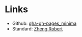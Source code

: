 # Links

- Github: [gha-gh-pages_minima](https://github.com/Zheng-Bote/gha-gh-pages_minima)
- Standard: [Zheng Robert](https://www.robert.hase-zheng.net)
